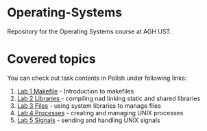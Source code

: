 # Operating-Systems
Repository for the Operating Systems course at AGH UST.

# Covered topics
You can check out task contents in Polish under following links:
1. [Lab 1 Makefile](lab01/README.md) - Introduction to makefiles
2. [Lab 2 Libraries ](lab02/README.md) - compiling nad linking static and shared libraries
3. [Lab 3 Files](lab03/README.md) - using system libraries to manage files
4. [Lab 4 Processes](lab04/README.md) - creating and managing UNIX processes
5. [Lab 5 Signals](lab05/README.md) - sending and handling UNIX signals
